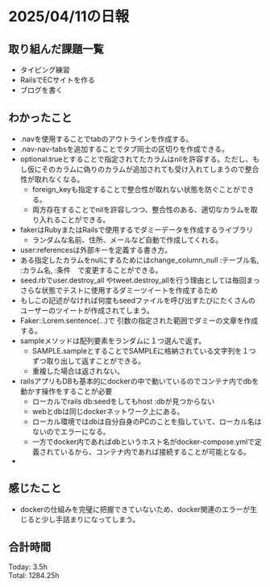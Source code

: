 # 2025/04/11の日報
## 取り組んだ課題一覧
* タイピング練習
*  RailsでECサイトを作る
*  ブログを書く
## わかったこと
* .navを使用することでtabのアウトラインを作成する。
* .nav-nav-tabsを追加することでタブ同士の区切りを作成できる。
* optional:trueとすることで指定されてたカラムはnilを許容する。ただし、もし仮にそのカラムに偽りのカラムが追加されても受け入れてしまうので整合性が取れなくなる。
  *  foreign_keyも指定することで整合性が取れない状態を防ぐことができる。
  *  両方存在することでnilを許容しつつ、整合性のある、適切なカラムを取り入れることができる。
* fakerはRubyまたはRailsで使用するでダミーデータを作成するライブラリ
  *  ランダムな名前、住所、メールなど自動で作成してくれる。
*  user:referencesは外部キーを定義する書き方。
*  ある指定したカラムをnulにするためにはchange_column_null :テーブル名, :カラム名, :条件　で変更することができる。
*  seed.rbでuser.destroy_all やtweet.destroy_allを行う理由としては毎回まっさらな状態でテストに使用するダミーツイートを作成するため
  *  もしこの記述がなければ何度もseedファイルを呼び出すたびにたくさんのユーザーのツイートが作成されてしまう。
* Faker::Lorem.sentence(...)で 引数の指定された範囲でダミーの文章を作成する。
* sampleメソッドは配列要素をランダムに１つ選んで返す。
  * SAMPLE.sampleとすることでSAMPLEに格納されている文字列を１つずつ取り出して返すことができる。
  * 重複した場合は返されない。
* railsアプリもDBも基本的にdockerの中で動いているのでコンテナ内でdbを動かす操作をすることが必要
  * ローカルでrails db:seedをしてもhost :dbが見つからない
  * webとdbは同じdockerネットワーク上にある。
  * ローカル環境ではdbは自分自身のPCのことを指していて、ローカル名はないのでエラーになる。
  * 一方でdocker内であればdbというホスト名がdocker-compose.ymlで定義されているから、コンテナ内であれば接続することが可能となる。
*                 
## 感じたこと
* dockerの仕組みを完璧に把握できていないため、docker関連のエラーが生じると少し手詰まりになってしまう。
##  合計時間 
Today: 3.5h<br>
Total: 1284.25h
